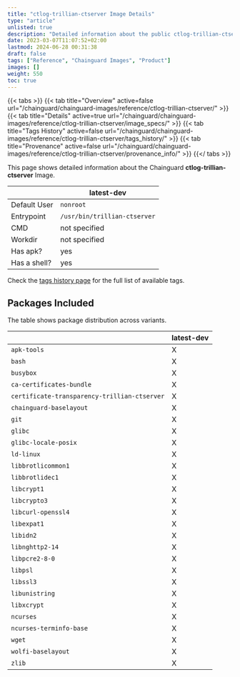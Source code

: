 ```yaml
---
title: "ctlog-trillian-ctserver Image Details"
type: "article"
unlisted: true
description: "Detailed information about the public ctlog-trillian-ctserver Chainguard Image."
date: 2023-03-07T11:07:52+02:00
lastmod: 2024-06-28 00:31:38
draft: false
tags: ["Reference", "Chainguard Images", "Product"]
images: []
weight: 550
toc: true
---
```


{{< tabs >}}
{{< tab title="Overview" active=false url="/chainguard/chainguard-images/reference/ctlog-trillian-ctserver/" >}}
{{< tab title="Details" active=true url="/chainguard/chainguard-images/reference/ctlog-trillian-ctserver/image_specs/" >}}
{{< tab title="Tags History" active=false url="/chainguard/chainguard-images/reference/ctlog-trillian-ctserver/tags_history/" >}}
{{< tab title="Provenance" active=false url="/chainguard/chainguard-images/reference/ctlog-trillian-ctserver/provenance_info/" >}}
{{</ tabs >}}

This page shows detailed information about the Chainguard **ctlog-trillian-ctserver** Image.

|              | latest-dev                   |
|--------------|------------------------------|
| Default User | `nonroot`                    |
| Entrypoint   | `/usr/bin/trillian-ctserver` |
| CMD          | not specified                |
| Workdir      | not specified                |
| Has apk?     | yes                          |
| Has a shell? | yes                          |

Check the [tags history page](/chainguard/chainguard-images/reference/ctlog-trillian-ctserver/tags_history/) for the full list of available tags.

## Packages Included
The table shows package distribution across variants.

|                                              | latest-dev |
|----------------------------------------------|------------|
| `apk-tools`                                  | X          |
| `bash`                                       | X          |
| `busybox`                                    | X          |
| `ca-certificates-bundle`                     | X          |
| `certificate-transparency-trillian-ctserver` | X          |
| `chainguard-baselayout`                      | X          |
| `git`                                        | X          |
| `glibc`                                      | X          |
| `glibc-locale-posix`                         | X          |
| `ld-linux`                                   | X          |
| `libbrotlicommon1`                           | X          |
| `libbrotlidec1`                              | X          |
| `libcrypt1`                                  | X          |
| `libcrypto3`                                 | X          |
| `libcurl-openssl4`                           | X          |
| `libexpat1`                                  | X          |
| `libidn2`                                    | X          |
| `libnghttp2-14`                              | X          |
| `libpcre2-8-0`                               | X          |
| `libpsl`                                     | X          |
| `libssl3`                                    | X          |
| `libunistring`                               | X          |
| `libxcrypt`                                  | X          |
| `ncurses`                                    | X          |
| `ncurses-terminfo-base`                      | X          |
| `wget`                                       | X          |
| `wolfi-baselayout`                           | X          |
| `zlib`                                       | X          |

